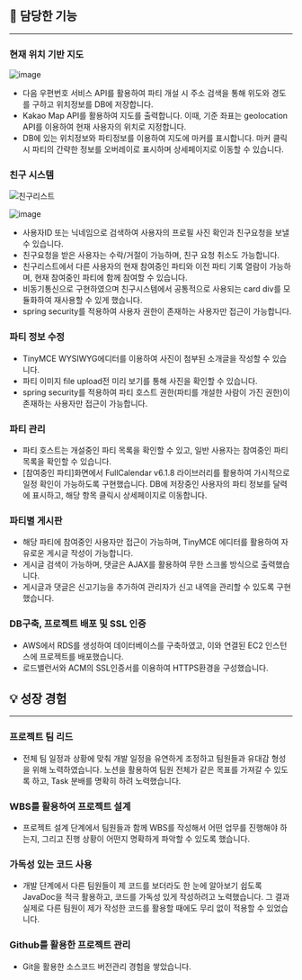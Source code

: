 
## 📱 담당한 기능

---

### 현재 위치 기반 지도


![image](https://github.com/amung9914/PartyShare/assets/137124338/d7163bb5-7d01-444f-824a-238a7f8c6a7b)

- 다음 우편번호 서비스 API를 활용하여 파티 개설 시 주소 검색을 통해 위도와 경도를 구하고 위치정보를 DB에 저장합니다.
- Kakao Map API를 활용하여 지도를 출력합니다. 이때, 기준 좌표는 geolocation API를 이용하여 현재 사용자의 위치로 지정합니다.
- DB에 있는 위치정보와 파티정보를 이용하여 지도에 마커를 표시합니다. 마커 클릭시 파티의 간략한 정보를 오버레이로 표시하며 상세페이지로 이동할 수 있습니다.

### 친구 시스템


![친구리스트](https://github.com/amung9914/PartyShare/assets/137124338/49f74fb1-0507-4ab2-a268-83be92ee2363)

![image](https://github.com/amung9914/PartyShare/assets/137128415/a96f9836-ada7-4cd7-b8cb-746d4a02b261)

- 사용자ID 또는 닉네임으로 검색하여 사용자의 프로필 사진 확인과 친구요청을 보낼 수 있습니다.
- 친구요청을 받은 사용자는 수락/거절이 가능하며, 친구 요청 취소도 가능합니다.
- 친구리스트에서 다른 사용자의 현재 참여중인 파티와 이전 파티 기록 열람이 가능하며, 현재 참여중인 파티에 함께 참여할 수 있습니다.
- 비동기통신으로 구현하였으며 친구시스템에서 공통적으로 사용되는 card div를 모듈화하여 재사용할 수 있게 했습니다.
- spring security를 적용하여 사용자 권한이 존재하는 사용자만 접근이 가능합니다.

### 파티 정보 수정


- TinyMCE WYSIWYG에디터를 이용하여 사진이 첨부된 소개글을 작성할 수 있습니다.
- 파티 이미지 file upload전 미리 보기를 통해 사진을 확인할 수 있습니다.
- spring security를 적용하여 파티 호스트 권한(파티를 개설한 사람이 가진 권한)이 존재하는 사용자만 접근이 가능합니다.

### 파티 관리

- 파티 호스트는 개설중인 파티 목록을 확인할 수 있고, 일반 사용자는 참여중인 파티 목록을 확인할 수 있습니다.
- [참여중인 파티]화면에서 FullCalendar v6.1.8 라이브러리를 활용하여 가시적으로 일정 확인이 가능하도록 구현했습니다. DB에 저장중인 사용자의 파티 정보를 달력에 표시하고, 해당 항목 클릭시 상세페이지로 이동합니다.

### 파티별 게시판

- 해당 파티에 참여중인 사용자만 접근이 가능하며, TinyMCE 에디터를 활용하여 자유로운 게시글 작성이 가능합니다.
- 게시글 검색이 가능하며, 댓글은 AJAX를 활용하여 무한 스크롤 방식으로 출력했습니다.
- 게시글과 댓글은 신고기능을 추가하여 관리자가 신고 내역을 관리할 수 있도록 구현했습니다.

### DB구축, 프로젝트 배포 및 SSL 인증

- AWS에서 RDS를 생성하여 데이터베이스를 구축하였고, 이와 연결된 EC2 인스턴스에 프로젝트를 배포했습니다.
- 로드밸런서와 ACM의 SSL인증서를 이용하여 HTTPS환경을 구성했습니다.

## 💡 성장 경험

---

### 프로젝트 팀 리드

- 전체 팀 일정과 상황에 맞춰 개발 일정을 유연하게 조정하고 팀원들과 유대감 형성을 위해 노력하였습니다. 노션을 활용하여 팀원 전체가 같은 목표를 가져갈 수 있도록 하고, Task 분배를 명확히 하려 노력했습니다.

### WBS를 활용하여 프로젝트 설계

- 프로젝트 설계 단계에서 팀원들과 함께 WBS를 작성해서 어떤 업무를 진행해야 하는지, 그리고 진행 상황이 어떤지 명확하게 파악할 수 있도록 했습니다.

### 가독성 있는 코드 사용

- 개발 단계에서 다른 팀원들이 제 코드를 보더라도 한 눈에 알아보기 쉽도록 JavaDoc을 적극 활용하고, 코드를 가독성 있게 작성하려고 노력했습니다. 그 결과 실제로 다른 팀원이 제가 작성한 코드를 활용할 때에도 무리 없이 적용할 수 있었습니다.

### Github를 활용한 프로젝트 관리

- Git을 활용한 소스코드 버전관리 경험을 쌓았습니다.
